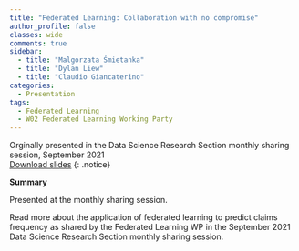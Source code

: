 ```yaml
---
title: "Federated Learning: Collaboration with no compromise"
author_profile: false 
classes: wide
comments: true
sidebar:
  - title: "Malgorzata Śmietanka"
  - title: "Dylan Liew"
  - title: "Claudio Giancaterino"
categories:
  - Presentation
tags:
  - Federated Learning
  - W02 Federated Learning Working Party
---
```


Orginally presented in the Data Science Research Section monthly sharing session, September 2021<br>
[Download slides](https://github.com/IFoADataScienceResearch/IFoADataScienceResearch.github.io/raw/master/assets/pdfs/knowledge_sharing/September%202021%20-%20IFoA%20Knowledge%20Sharing%20Session.pdf)
{: .notice}

<b> Summary </b>

Presented at the monthly sharing session. 

Read more about the application of federated learning to predict claims frequency as shared by the Federated Learning WP in the September 2021 Data Science Research Section monthly sharing session. 
